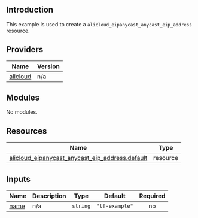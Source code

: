 <!-- BEGIN_TF_DOCS -->
## Introduction

This example is used to create a `alicloud_eipanycast_anycast_eip_address` resource.

## Providers

| Name | Version |
|------|---------|
| <a name="provider_alicloud"></a> [alicloud](#provider\_alicloud) | n/a |

## Modules

No modules.

## Resources

| Name | Type |
|------|------|
| [alicloud_eipanycast_anycast_eip_address.default](https://registry.terraform.io/providers/aliyun/alicloud/latest/docs/resources/eipanycast_anycast_eip_address) | resource |

## Inputs

| Name | Description | Type | Default | Required |
|------|-------------|------|---------|:--------:|
| <a name="input_name"></a> [name](#input\_name) | n/a | `string` | `"tf-example"` | no |
<!-- END_TF_DOCS -->    